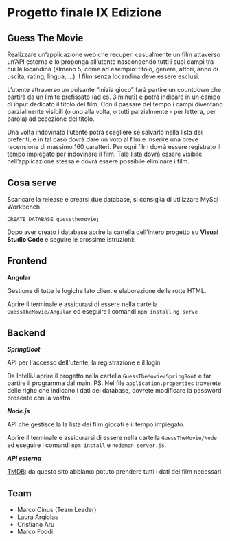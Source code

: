 # Progetto finale IX Edizione
## Guess The Movie

Realizzare un’applicazione web che recuperi casualmente un film attaverso un’API esterna e lo proponga all’utente nascondendo tutti i suoi campi tra cui la locandina (almeno 5, come ad esempio: titolo, genere, attori, anno di uscita, rating, lingua, …). 
I film senza locandina deve essere esclusi.

L’utente attraverso un pulsante “Inizia gioco” farà partire un countdown che partirà da un limite prefissato (ad es. 3 minuti) e potrà indicare in un campo di input dedicato il titolo del film. Con il passare del tempo i campi diventano parzialmente visibili (o uno alla volta, o tutti parzialmente - per lettera, per parola) ad eccezione del titolo.

Una volta indovinato l’utente potrà scegliere se salvarlo nella lista dei preferiti, e in tal caso dovrà dare un voto al film e inserire una breve recensione di massimo 160 caratteri. Per ogni film dovrà essere registrato il tempo impiegato per indovinare il film. Tale lista dovrà essere visibile nell’applicazione stessa e dovrà essere possibile eliminare i film.

## Cosa serve

Scaricare la release e crearsi due database, si consiglia di utilizzare MySql Workbench. 

`CREATE DATABASE guessthemovie;`

Dopo aver creato i database aprire la cartella dell'intero progetto su **Visual Studio Code** e seguire le prossime istruzioni:

## Frontend
**Angular**

Gestione di tutte le logiche lato client e elaborazione delle rotte HTML.

Aprire il terminale e assicurasi di essere nella cartella `GuessTheMovie/Angular` ed eseguire i comandi `npm install` `ng serve`


## Backend
***SpringBoot***

API per l'accesso dell'utente, la registrazione e il login.

Da IntelliJ aprire il progetto nella cartella `GuessTheMovie/SpringBoot` e far partire il programma dal main.
PS. Nel file `application.properties` troverete delle righe che indicano i dati del database, dovrete modificare la password presente con la vostra.

***Node.js***

API che gestisce la la lista dei film giocati e il tempo impiegato.

Aprire il terminale e assicurarsi di essere nella cartella `GuessTheMovie/Node` ed eseguire i comandi `npm install` e `nodemon server.js`.

***API esterna***

[TMDB](https://www.themoviedb.org/documentation/api): da questo sito abbiamo potuto prendere tutti i dati dei film necessari.

## Team

* Marco Cinus (Team Leader)
* Laura Argiolas
* Cristiano Aru
* Marco Foddi

